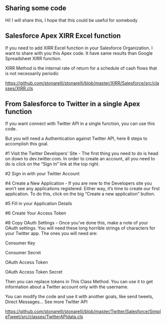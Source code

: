 ## Sharing some code

Hi! I will share this, I hope that this could be useful for somebody

## Salesforce Apex XIRR Excel function

If you need to add XIRR Excel function in your Salesforce Organization. I want to share with you this Apex code. It have same results than Google Spreadsheet XIRR function.

XIRR Method is the internal rate of return for a schedule of cash flows that is not necessarily periodic

https://github.com/stonarelli/stonarelli/blob/master/XIRR/Salesforce/src/classes/XIRR.cls

## From Salesforce to Twitter in a single Apex function

If you want connect with Twitter API in a single function, you can use this code.

But you will need a Authentication against Twitter API, here 8 steps to accomplish this goal.

#1 Visit the Twitter Developers’ Site - The first thing you need to do is head on down to dev.twitter.com. In order to create an account, all you need to do is click on the “Sign In” link at the top right.

#2 Sign in with your Twitter Account

#4 Create a New Application - If you are new to the Developers site you won’t see any applications registered. Either way, it’s time to create our first application. To do this, click on the big “Create a new application” button.

#5 Fill in your Application Details

#6 Create Your Access Token

#8 Copy OAuth Settings - Once you’ve done this, make a note of your OAuth settings. You will need these long horrible strings of characters for your Twitter app. The ones you will need are:

Consumer Key

Consumer Secret

OAuth Access Token

OAuth Access Token Secret

Then you can replace tokens in This Class Method. You can use it to get information about a Twitter account only with the username.

You can modify the code and use it with another goals, like send tweets, Direct Messages... See more Twitter API

https://github.com/stonarelli/stonarelli/blob/master/Twitter/Salesforce/SimpleTweet/src/classes/TwitterAPIdata.cls
